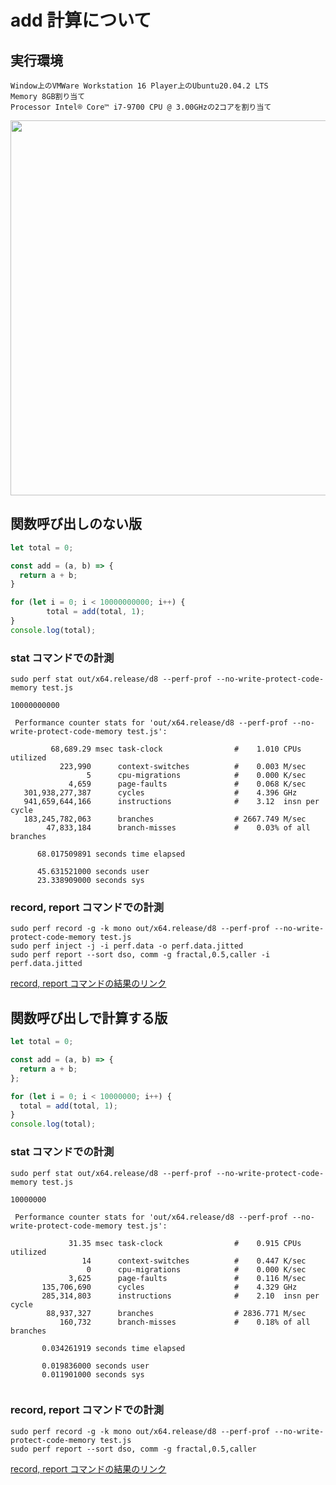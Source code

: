 # add 計算について

## 実行環境

```
Window上のVMWare Workstation 16 Player上のUbuntu20.04.2 LTS
Memory 8GB割り当て
Processor Intel® Core™ i7-9700 CPU @ 3.00GHzの2コアを割り当て
```

<img src="https://user-images.githubusercontent.com/49422601/119885136-63670080-bf6c-11eb-8948-6f6aa17e5a34.png" width="600px">

## 関数呼び出しのない版

```javascript
let total = 0;

const add = (a, b) => {
  return a + b;
}

for (let i = 0; i < 10000000000; i++) {
        total = add(total, 1);
}
console.log(total);

```

### stat コマンドでの計測

```shell
sudo perf stat out/x64.release/d8 --perf-prof --no-write-protect-code-memory test.js
```

```shell
10000000000

 Performance counter stats for 'out/x64.release/d8 --perf-prof --no-write-protect-code-memory test.js':

         68,689.29 msec task-clock                #    1.010 CPUs utilized          
           223,990      context-switches          #    0.003 M/sec                  
                 5      cpu-migrations            #    0.000 K/sec                  
             4,659      page-faults               #    0.068 K/sec                  
   301,938,277,387      cycles                    #    4.396 GHz                    
   941,659,644,166      instructions              #    3.12  insn per cycle         
   183,245,782,063      branches                  # 2667.749 M/sec                  
        47,833,184      branch-misses             #    0.03% of all branches        

      68.017509891 seconds time elapsed

      45.631521000 seconds user
      23.338909000 seconds sys
```

### record, report コマンドでの計測

```shell
sudo perf record -g -k mono out/x64.release/d8 --perf-prof --no-write-protect-code-memory test.js
sudo perf inject -j -i perf.data -o perf.data.jitted
sudo perf report --sort dso, comm -g fractal,0.5,caller -i perf.data.jitted
```

[record, report コマンドの結果のリンク](https://github.com/UMASHIBA1/v8-perf-report/tree/main/add-test/no-func-add-perf-report.txt)

## 関数呼び出しで計算する版

```javascript
let total = 0;

const add = (a, b) => {
  return a + b;
};

for (let i = 0; i < 10000000; i++) {
  total = add(total, 1);
}
console.log(total);
```

### stat コマンドでの計測

```shell
sudo perf stat out/x64.release/d8 --perf-prof --no-write-protect-code-memory test.js
```

```shell
10000000

 Performance counter stats for 'out/x64.release/d8 --perf-prof --no-write-protect-code-memory test.js':

             31.35 msec task-clock                #    0.915 CPUs utilized
                14      context-switches          #    0.447 K/sec
                 0      cpu-migrations            #    0.000 K/sec
             3,625      page-faults               #    0.116 M/sec
       135,706,690      cycles                    #    4.329 GHz
       285,314,803      instructions              #    2.10  insn per cycle
        88,937,327      branches                  # 2836.771 M/sec
           160,732      branch-misses             #    0.18% of all branches

       0.034261919 seconds time elapsed

       0.019836000 seconds user
       0.011901000 seconds sys


```

### record, report コマンドでの計測

```shell
sudo perf record -g -k mono out/x64.release/d8 --perf-prof --no-write-protect-code-memory test.js
sudo perf report --sort dso, comm -g fractal,0.5,caller
```

[record, report コマンドの結果のリンク](https://github.com/UMASHIBA1/v8-perf-report/tree/main/add-test/call-func-add-perf-report.txt)
